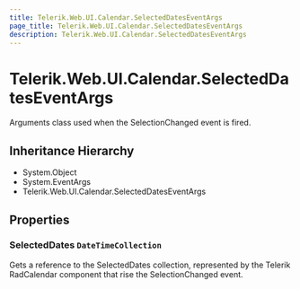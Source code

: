 ```yaml
---
title: Telerik.Web.UI.Calendar.SelectedDatesEventArgs
page_title: Telerik.Web.UI.Calendar.SelectedDatesEventArgs
description: Telerik.Web.UI.Calendar.SelectedDatesEventArgs
---
```


# Telerik.Web.UI.Calendar.SelectedDatesEventArgs

Arguments class used when the SelectionChanged event is fired.

## Inheritance Hierarchy

* System.Object
* System.EventArgs
* Telerik.Web.UI.Calendar.SelectedDatesEventArgs

## Properties

###  SelectedDates `DateTimeCollection`

Gets a reference to the SelectedDates collection, represented by the Telerik RadCalendar component
            that rise the SelectionChanged event.

